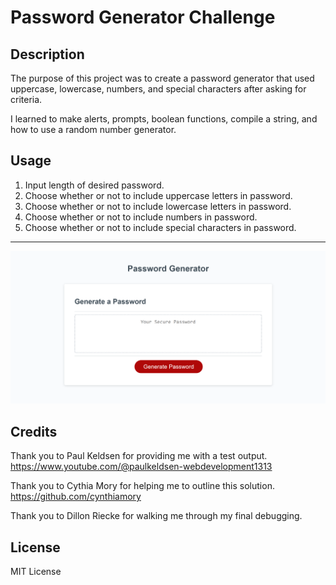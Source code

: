 # Password Generator Challenge

## Description

The purpose of this project was to create a password generator that used uppercase, lowercase, numbers, and special characters after asking for criteria.

I learned to make alerts, prompts, boolean functions, compile a string, and how to use a random number generator.

## Usage

1. Input length of desired password.
2. Choose whether or not to include uppercase letters in password.
3. Choose whether or not to include lowercase letters in password.
4. Choose whether or not to include numbers in password.
5. Choose whether or not to include special characters in password.

***
![Deployed password generator screenshot](/Screenshot.png)

## Credits

Thank you to Paul Keldsen for providing me with a test output. https://www.youtube.com/@paulkeldsen-webdevelopment1313

Thank you to Cythia Mory for helping me to outline this solution. https://github.com/cynthiamory

Thank you to Dillon Riecke for walking me through my final debugging.

## License

MIT License